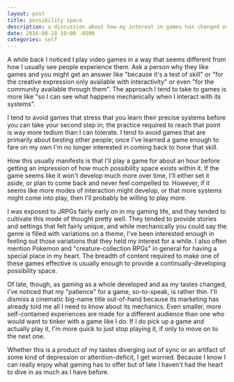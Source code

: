 ```yaml
---
layout: post
title: possibility space
description: a discussion about how my interest in games has changed over time
date: 2016-08-18 19:00 -0500
categories: self
---
```


A while back I noticed I play video games in a way that seems different
from how I usually see people experience them.
Ask a person why they like games
and you might get an answer
like "because it's a test of skill"
or "for the creative expression only available with interactivity"
or even "for the community available through them".
The approach I tend to take to games is more like
"so I can see what happens mechanically
when I interact with its systems".

I tend to avoid games that stress that you learn their precise systems
before you can take your second step in;
the practice required to reach that point
is way more tedium than I can tolerate.
I tend to avoid games that are primarily about besting other people;
once I've learned a game enough to fare on my own
I'm no longer interested in coming back to hone that skill.

How this usually manifests is that I'll play a game for about an hour
before getting an impression of how much possibility space exists within it.
If the game seems like it won't develop much more over time,
I'll either set it aside,
or plan to come back and never feel compelled to.
However, if it seems like more modes of interaction might develop,
or that more systems might come into play,
then I'll probably be willing to play more.

I was exposed to JRPGs fairly early on in my gaming life,
and they tended to cultivate this mode of thought pretty well.
They tended to provide stories and settings that felt fairly unique,
and while mechanically you could say the genre is filled with variations on a theme,
I've been interested enough in feeling out those variations
that they held my interest for a while.
I also often mention Pokemon and "creature-collection RPGs" in general
for having a special place in my heart.
The breadth of content required to make one of these games effective
is usually enough to provide a continually-developing possibility space.

Of late, though, as gaming as a whole developed and as my tastes changed,
I've noticed that my "patience" for a game, so-to-speak, is rather thin.
I'll dismiss a cinematic big-name title out-of-hand
because its marketing has already told me all I need to know about its mechanics.
Even smaller, more self-contained experiences are made for a different audience
than one who would want to tinker with a game like I do.
If I do pick up a game and actually play it,
I'm more quick to just stop playing it,
if only to move on to the next one.

Whether this is a product of my tastes diverging out of sync
or an artifact of some kind of depression or attention-deficit,
I get worried.
Because I know I can really enjoy what gaming has to offer
but of late I haven't had the heart to dive in as much as I have before.
